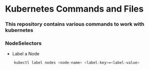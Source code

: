 # Kubernetes Commands and Files

### This repository contains various commands to work with kubernetes

### NodeSelectors

- Label a Node

```sh
    kubectl label nodes <node-name> <label-key>=<label-value>
```
